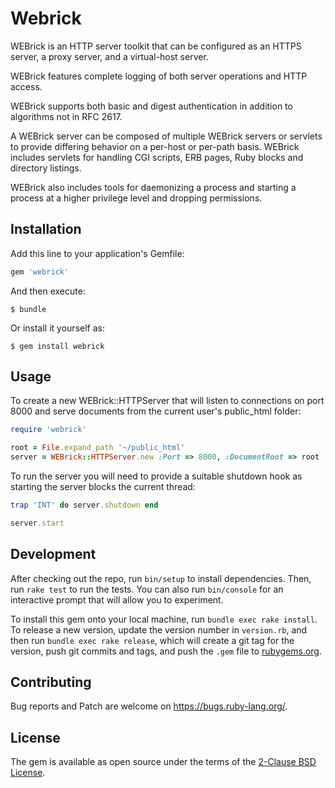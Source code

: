 # Webrick

WEBrick is an HTTP server toolkit that can be configured as an HTTPS server, a proxy server, and a virtual-host server.

WEBrick features complete logging of both server operations and HTTP access.

WEBrick supports both basic and digest authentication in addition to algorithms not in RFC 2617.

A WEBrick server can be composed of multiple WEBrick servers or servlets to provide differing behavior on a per-host or per-path basis. WEBrick includes servlets for handling CGI scripts, ERB pages, Ruby blocks and directory listings.

WEBrick also includes tools for daemonizing a process and starting a process at a higher privilege level and dropping permissions.

## Installation

Add this line to your application's Gemfile:

```ruby
gem 'webrick'
```

And then execute:

    $ bundle

Or install it yourself as:

    $ gem install webrick

## Usage

To create a new WEBrick::HTTPServer that will listen to connections on port 8000 and serve documents from the current user's public_html folder:

```ruby
require 'webrick'

root = File.expand_path '~/public_html'
server = WEBrick::HTTPServer.new :Port => 8000, :DocumentRoot => root
```

To run the server you will need to provide a suitable shutdown hook as
starting the server blocks the current thread:

```ruby
trap 'INT' do server.shutdown end

server.start
```

## Development

After checking out the repo, run `bin/setup` to install dependencies. Then, run `rake test` to run the tests. You can also run `bin/console` for an interactive prompt that will allow you to experiment.

To install this gem onto your local machine, run `bundle exec rake install`. To release a new version, update the version number in `version.rb`, and then run `bundle exec rake release`, which will create a git tag for the version, push git commits and tags, and push the `.gem` file to [rubygems.org](https://rubygems.org).

## Contributing

Bug reports and Patch are welcome on https://bugs.ruby-lang.org/.

## License

The gem is available as open source under the terms of the [2-Clause BSD License](https://opensource.org/licenses/BSD-2-Clause).
